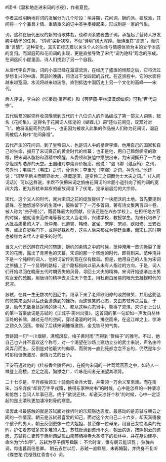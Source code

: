\#读书《温和地走进宋词的凉夜》，作者夏昆。

作者主线明确地将词的发展分为几个阶段：萌芽期，花间词，婉约派、豪放派，其间将一个个兼具才情、重情重义的词中圣手串接起来，形成别是一家的气象。

词，这种在唐代出现的新的诗歌体裁，也称词余或者曲子词，承担起了替诗人抒发胸中情怀的任务。“词境”尖新狭窄，不似“诗境”阔大浑厚。唐诗重在“言志”，而词重“言情”，这种变化，其实正标志着以关注个人的生命与情感体验为主的文学本质的复归。而温庭筠和花间词的出现，更是直接导致了宋代“词为艳科”观念的形成。在词这间小屋里面，诗人们找到了另一个自我。

从唐代李白开始，词的小溪已经在潺潺流淌，在经历了盛唐的倾颓之后，它将流过梦想复兴的中唐、萧瑟的晚唐，将流过干戈四起的五代。在这旅程中，它的水面将越来越宽阔，水流将越来越湍急，直到抵达中国历史上另一个文化的高峰——宋代。

后人评说，李白的《忆秦娥·箫声咽》和《菩萨蛮·平林漠漠烟如织》可称“百代词宗”。

五代后蜀的赵崇祚收录晚唐到五代的十八位词人的作品编成了第一部文人词集，起名《花间集》，这得名于花间词人张泌的《蝴蝶儿》词“还似花间见，双双对对飞”。他将温庭筠列为第一，也正因为被收入此集的作品被人们称为花间词，温庭筠被后人称作“花间鼻祖”。

五代产生的花间词，到了皇帝词人，也是词人中的皇帝李煜，他用自己的国家和自己的生命，揭开了宋词真正的黄金时代的帷幕；也正是他，用自己黯然嘶哑的歌喉，把宋词从脂粉和酒精中唤醒，从委顿和狭隘中挣脱出来，为宋词撕开了一片苍凉但是却浩渺的天空。王国维对李煜评价极高，他说：“温飞卿（温庭筠）之词，句秀也；韦端己（韦庄）之词，骨秀也；李重光（李煜）之词，神秀也。”他还说：“词至李后主而眼界始大，感慨遂深，遂变伶工之词而为士大夫之词。”（《人间词话》）可以这样说，李煜不仅把宋词之旅由花间词的羊肠小道引向了婉约词的宽阔大路，更为苏轼辛弃疾的豪放词埋下了伏笔，是承前启后的大宗师。

宋代，这个文人的时代，就为宋词之花的绽放提供了一块肥沃的土地。首先要提到晏殊，在他悠游卒岁的生涯中，晏殊留下了一万多首词，著有诗文集两百四十卷。被人称为“曲子相公”。而晏殊最大的贡献，应该还是在兴办学校上。在担任地方官的时候，他就请来范仲淹等著名文人当老师，兴建学校，教授学生。为宋代培养了大批高质量的人才，范仲淹、孔道辅、韩琦、富弼、宋庠、宋祁、欧阳修、王安石等，或出自晏殊门下，或得晏殊推荐，这些人后来都成为朝廷重臣，而宋仁宗时期也被称为宋代人才最多的时代。

当文人们还沉醉在花间的旖旎、婉约的柔情之中的时候，范仲淹用一首词撕裂了漫天的花雨，露出了青黑色的天幕，宋词的那一个辉煌的时代，即将到来。范仲淹并不是一个纯粹的词人，他的词留传到现在仅有数首。但是，他用自己的人生为宋词之旅插上了一个显明的路标，这个路标指向以前从未有人指过的方向。于是，词人们开始寻回在晚唐五代时期丢失的风骨，寻回士大夫的精神。宋词开始逐渐走出男欢女爱的苑囿，用唐诗的精神去关注天下苍生，用杜甫白居易的眼光去凝视时代的悲凉。

苏轼，在其一生无数次的困厄中，继承下来了老师欧阳修的淡然微笑，并用这豁达的微笑来面对以后还会遭遇到的挫折。而这微笑的心态，又由苏轼传之后世，于是，后代无数身处逆境的读书人，都从这种心态当中，获得了恩泽。宋词史上公认的第一首豪放词是苏轼的《江城子·密州出猎》，这首词的第一句却如一声发自丛林深处的长啸，越过无尽的空间，穿过漫漫的时间，排空而来，在这江岸之上，惊涛之顶久久回荡。带起了后续宋词慷慨激昂，金戈铁马的气势。

贺铸因一句“一川烟柳，满城风絮，梅子黄时雨”而得到“贺梅子”的雅号。不过，他自己也许并不喜欢这个称号，对一个渴望在沙场上建功立业的武士来说，声名由吟风弄月而出，反倒是对他最大的侮辱。而贺铸一直到死都念念不忘的，仍然是年少时那段慷慨激昂、豪情万丈的日子。

王安石通过他的《桂枝香金陵怀古》，在婉约宋词的一片莺莺燕燕之中，如诗人一样登上高楼，立足之高，胸襟之广，吟咏花间者无法望其项背。

二十七岁是，辛弃疾独领五十骑勇闯金兵大营，并带领一万余义军南渡。而在南宋，当辛弃疾“却将万字平戎策，换得东家种树书”的时候，心中是怎样的一种凄凉和怆然；当词人年事已高，终于“欲说还休，却道天凉好个秋”的时候，心中一定泛起的是比清秋更加凄冷刺骨的寒意。

读罢此书最感触的就是苏轼面对挫折时的乐观豁达态度。最感动的是苏轼与朝云之间的一往情深。朝云是苏轼最喜爱的知己，面对这个大自己二十六岁，却天真得像个孩子的男人，朝云反倒更像一位大姐姐，甚至像一位母亲，用自己女性温柔的光辉，护佑着苏轼多灾多难的人生。苏轼贬谪到儋州不久，朝云病逝，按照朝云的遗愿，苏轼将亡妻葬于惠州西湖孤山南麓栖禅寺大圣塔下的松林中，并在墓边建亭，命名为“六如亭”。苏轼为亭子撰写楹联： 不合时宜，惟有朝云能识我； 独弹古调，每逢暮雨倍思卿。 朝云去世以后，苏轼一直鳏居，未再婚娶，并终身不复听《蝶恋花·花褪残红青杏小》词。
